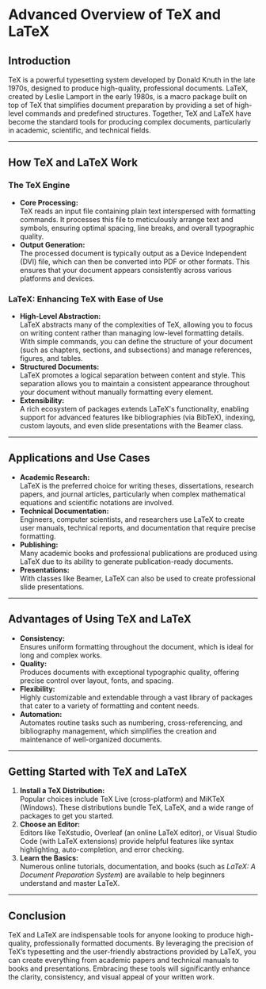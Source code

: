 # Advanced Overview of TeX and LaTeX

## Introduction
TeX is a powerful typesetting system developed by Donald Knuth in the late 1970s, designed to produce high-quality, professional documents. LaTeX, created by Leslie Lamport in the early 1980s, is a macro package built on top of TeX that simplifies document preparation by providing a set of high-level commands and predefined structures. Together, TeX and LaTeX have become the standard tools for producing complex documents, particularly in academic, scientific, and technical fields.

---

## How TeX and LaTeX Work

### The TeX Engine
- **Core Processing:**  
  TeX reads an input file containing plain text interspersed with formatting commands. It processes this file to meticulously arrange text and symbols, ensuring optimal spacing, line breaks, and overall typographic quality.
- **Output Generation:**  
  The processed document is typically output as a Device Independent (DVI) file, which can then be converted into PDF or other formats. This ensures that your document appears consistently across various platforms and devices.

### LaTeX: Enhancing TeX with Ease of Use
- **High-Level Abstraction:**  
  LaTeX abstracts many of the complexities of TeX, allowing you to focus on writing content rather than managing low-level formatting details. With simple commands, you can define the structure of your document (such as chapters, sections, and subsections) and manage references, figures, and tables.
- **Structured Documents:**  
  LaTeX promotes a logical separation between content and style. This separation allows you to maintain a consistent appearance throughout your document without manually formatting every element.
- **Extensibility:**  
  A rich ecosystem of packages extends LaTeX's functionality, enabling support for advanced features like bibliographies (via BibTeX), indexing, custom layouts, and even slide presentations with the Beamer class.

---

## Applications and Use Cases
- **Academic Research:**  
  LaTeX is the preferred choice for writing theses, dissertations, research papers, and journal articles, particularly when complex mathematical equations and scientific notations are involved.
- **Technical Documentation:**  
  Engineers, computer scientists, and researchers use LaTeX to create user manuals, technical reports, and documentation that require precise formatting.
- **Publishing:**  
  Many academic books and professional publications are produced using LaTeX due to its ability to generate publication-ready documents.
- **Presentations:**  
  With classes like Beamer, LaTeX can also be used to create professional slide presentations.

---

## Advantages of Using TeX and LaTeX
- **Consistency:**  
  Ensures uniform formatting throughout the document, which is ideal for long and complex works.
- **Quality:**  
  Produces documents with exceptional typographic quality, offering precise control over layout, fonts, and spacing.
- **Flexibility:**  
  Highly customizable and extendable through a vast library of packages that cater to a variety of formatting and content needs.
- **Automation:**  
  Automates routine tasks such as numbering, cross-referencing, and bibliography management, which simplifies the creation and maintenance of well-organized documents.

---

## Getting Started with TeX and LaTeX
1. **Install a TeX Distribution:**  
   Popular choices include TeX Live (cross-platform) and MiKTeX (Windows). These distributions bundle TeX, LaTeX, and a wide range of packages to get you started.
2. **Choose an Editor:**  
   Editors like TeXstudio, Overleaf (an online LaTeX editor), or Visual Studio Code (with LaTeX extensions) provide helpful features like syntax highlighting, auto-completion, and error checking.
3. **Learn the Basics:**  
   Numerous online tutorials, documentation, and books (such as *LaTeX: A Document Preparation System*) are available to help beginners understand and master LaTeX.

---

## Conclusion
TeX and LaTeX are indispensable tools for anyone looking to produce high-quality, professionally formatted documents. By leveraging the precision of TeX’s typesetting and the user-friendly abstractions provided by LaTeX, you can create everything from academic papers and technical manuals to books and presentations. Embracing these tools will significantly enhance the clarity, consistency, and visual appeal of your written work.
